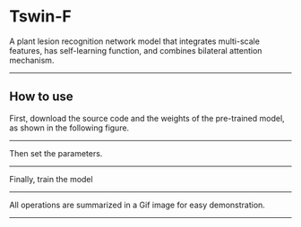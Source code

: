 # Tswin-F
A plant lesion recognition network model that integrates multi-scale features, has self-learning function, and combines bilateral attention mechanism.

---

How to use
------
First, download the source code and the weights of the pre-trained model, as shown in the following figure.

----
Then set the parameters.

----

Finally, train the model

----
All operations are summarized in a Gif image for easy demonstration.

----



